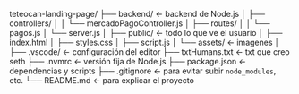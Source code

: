 teteocan-landing-page/
├── backend/                       ← backend de Node.js
│   ├── controllers/
│   │   └── mercadoPagoController.js
│   ├── routes/
│   │   └── pagos.js
│   └── server.js
│
├── public/                        ← todo lo que ve el usuario
│   ├── index.html
│   ├── styles.css
│   ├── script.js
│   └── assets/                    ← imagenes
│
├── .vscode/                       ← configuración del editor
├── txtHumans.txt                  ← txt que creo seth
├── .nvmrc                         ← versión fija de Node.js
├── package.json                   ← dependencias y scripts
├── .gitignore                     ← para evitar subir `node_modules`, etc.
└── README.md                      ← para explicar el proyecto

